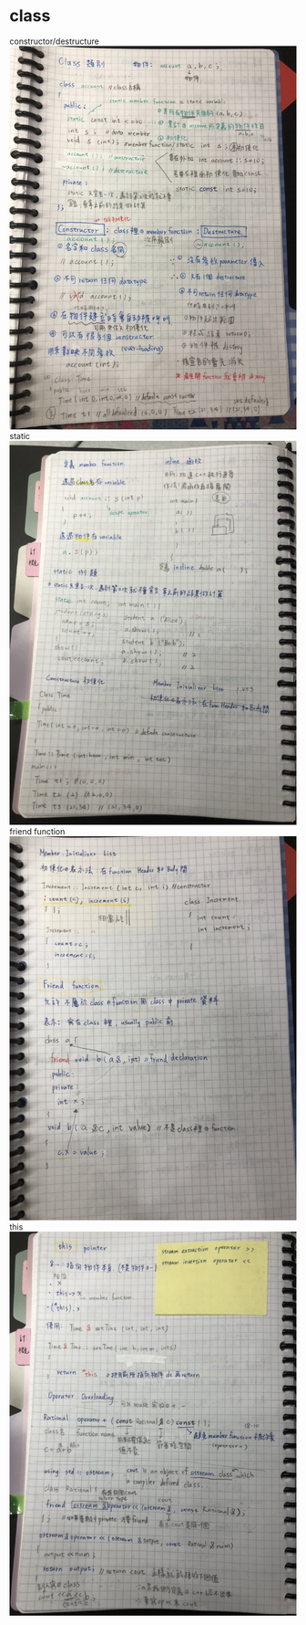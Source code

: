 # class
constructor/destructure
![image](https://github.com/yunhuitseng/class/blob/master/S__22659078.jpg)
static
![image](https://github.com/yunhuitseng/class/blob/master/S__22659077.jpg)
friend function
![image](https://github.com/yunhuitseng/class/blob/master/S__22659076.jpg)
this
![image](https://github.com/yunhuitseng/class/blob/master/S__22659074.jpg)
